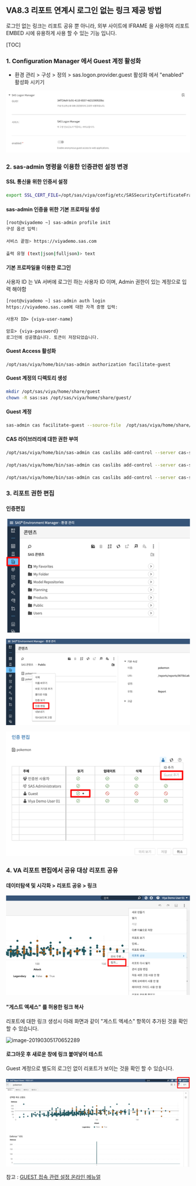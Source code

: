 

## VA8.3 리포트 연계시 로그인 없는 링크 제공 방법

로그인 없는 링크는 리포트 공유 뿐 아니라, 외부 사이트에 IFRAME 을 사용하여 리포트 EMBED 시에 유용하게 사용 할 수 있는 기능 입니다.

[TOC]

### 1. Configuration Manager 에서 Guest 계정 활성화

+ 환경 관리 > 구성 > 정의 > sas.logon.provider.guest 활성화 에서 "enabled" 활성화 시키기

![image-20190214112330207](../img/image-20190214112330207.png)



### 2. sas-admin 명령을 이용한 인증관련 설정 변경

#### SSL 통신을 위한 인증서 설정

```bash
export SSL_CERT_FILE=/opt/sas/viya/config/etc/SASSecurityCertificateFramework/cacerts/trustedcerts.pem
```

#### sas-admin 인증을 위한 기본 프로파일 생성

```bash
[root@viyademo ~] sas-admin profile init
구성 옵션 입력:

서비스 끝점> https://viyademo.sas.com

출력 유형 (text|json|fulljson)> text
```

#### 기본 프로파일을 이용한 로그인

사용자 ID 는 VA 서버에 로그인 하는 사용자 ID 이며, Admin 권한이 있는 계정으로 입력 해야함

```
[root@viyademo ~] sas-admin auth login
https://viyademo.sas.com에 대한 자격 증명 입력:

사용자 ID> {viya-user-name}

암호> {viya-password}
로그인에 성공했습니다. 토큰이 저장되었습니다.
```

#### Guest Access 활성화

```
/opt/sas/viya/home/bin/sas-admin authorization facilitate-guest
```

#### Guest 계정의 디렉토리 생성

```bash
mkdir /opt/sas/viya/home/share/guest
chown -R sas:sas /opt/sas/viya/home/share/guest/
```

#### Guest 계정

~~~bash
sas-admin cas facilitate-guest --source-file  /opt/sas/viya/home/share/guest --server cas-shared-default --superuser
~~~

#### CAS 라이브러리에 대한 권한 부여 

~~~bash
/opt/sas/viya/home/bin/sas-admin cas caslibs add-control --server cas-shared-default --caslib PUBLIC --grant readInfo --guest --superuser

/opt/sas/viya/home/bin/sas-admin cas caslibs add-control --server cas-shared-default --caslib PUBLIC --grant select --guest --superuser

/opt/sas/viya/home/bin/sas-admin cas caslibs add-control --server cas-shared-default --caslib PUBLIC --grant limitedPromote --guest --superuser
~~~



### 3. 리포트 권한 편집

#### 인증편집

![image-20190305164509865](../img/image-20190305164509865.png)





![image-20190305164623577](../img/image-20190305164623577.png)



![image-20190305164750030](../img/image-20190305164750030.png)





### 4. VA 리포트 편집에서 공유 대상 리포트 공유

#### 데이터탐색 및 시각화 > 리포트 공유 > 링크

![image-20190305170548503](../img/image-20190305170548503.png)





#### "게스트 엑세스" 를 허용한 링크 복사

리포트에 대한 링크 생성시 아래 화면과 같이 "게스트 엑세스" 항목이 추가된 것을 확인 할 수 있습니다.

![image-20190305170652289](/Users/dangtong/Dropbox/dangtong-book/sas_book/img/image-20190305170652289.png)



#### 로그아웃 후 새로운 창에 링크 붙여넣어 테스트 

Guest 계정으로 별도의 로그인 없이 리포트가 보이는 것을 확인 할 수 있습니다.

![image-20190305170843133](../img/image-20190305170843133.png)



참고 : [GUEST 접속 관련 설정 온라인 메뉴얼](https://go.documentation.sas.com/?docsetId=calauthmdl&docsetTarget=n067qoyrgu1yohn19nq4ehy8o0b3.htm&docsetVersion=3.3&locale=en#p0jrliplx9dz0an11jdxlc7s15wq)



